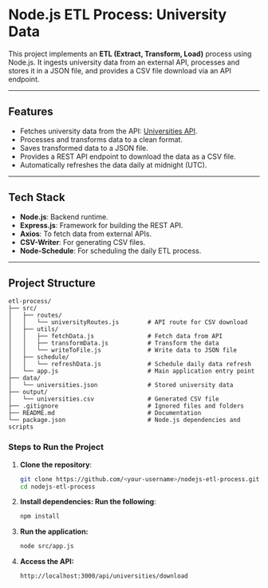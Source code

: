 # Node.js ETL Process: University Data

This project implements an **ETL (Extract, Transform, Load)** process using Node.js. It ingests university data from an external API, processes and stores it in a JSON file, and provides a CSV file download via an API endpoint.

---

## Features
- Fetches university data from the API: [Universities API](http://universities.hipolabs.com/search?country=United+States).
- Processes and transforms data to a clean format.
- Saves transformed data to a JSON file.
- Provides a REST API endpoint to download the data as a CSV file.
- Automatically refreshes the data daily at midnight (UTC).

---

## Tech Stack
- **Node.js**: Backend runtime.
- **Express.js**: Framework for building the REST API.
- **Axios**: To fetch data from external APIs.
- **CSV-Writer**: For generating CSV files.
- **Node-Schedule**: For scheduling the daily ETL process.

---

## Project Structure
```plaintext
etl-process/
├── src/
│   ├── routes/
│   │   └── universityRoutes.js        # API route for CSV download
│   ├── utils/
│   │   ├── fetchData.js               # Fetch data from API
│   │   ├── transformData.js           # Transform the data
│   │   └── writeToFile.js             # Write data to JSON file
│   ├── schedule/
│   │   └── refreshData.js             # Schedule daily data refresh
│   └── app.js                         # Main application entry point
├── data/
│   └── universities.json              # Stored university data
├── output/
│   └── universities.csv               # Generated CSV file
├── .gitignore                         # Ignored files and folders
├── README.md                          # Documentation
└── package.json                       # Node.js dependencies and scripts
```

### Steps to Run the Project

1. **Clone the repository**:
   ```bash
   git clone https://github.com/<your-username>/nodejs-etl-process.git
   cd nodejs-etl-process

1. **Install dependencies: Run the following**:
   ```bash
   npm install

3. **Run the application:**
    ```bash
    node src/app.js

4. **Access the API:**
    ```bash
    http://localhost:3000/api/universities/download
    


